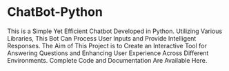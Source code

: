 # ChatBot-Python
This is a Simple Yet Efficient Chatbot Developed in Python. Utilizing Various Libraries, This Bot Can Process User Inputs and Provide Intelligent Responses. The Aim of This Project is to Create an Interactive Tool for Answering Questions and Enhancing User Experience Across Different Environments. Complete Code and Documentation Are Available Here.
